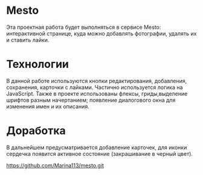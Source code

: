 
# Mesto

Эта проектная работа будет выполняться в сервисе Mesto: интерактивной 
странице, куда можно добавлять фотографии, удалять их 
и ставить лайки.

 # Технологии
 В данной работе используются кнопки редактирования,
  добавления, сохранения, карточки с лайками. Частично используется
   логика на JavaScript. Также в проекте использованы
флексы, гриды,выделение шрифтов разным начертанием;
 появление диалогового окна для изменения имен и их описания.

 # Доработка
 В дальнейшем предусматривается добавление карточек,
  для иконки сердечка появится активное состояние
   (закрашивание в черный цвет).


https://github.com/Marina113/mesto.git
